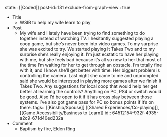 state:: [[Coded]]
post-id::131
exclude-from-graph-view:: true

- Title
  - WSIB to help my wife learn to play
- Post
  - My wife and I lately have been trying to find something to do together instead of watching TV. I hesitantly suggested playing a coop game, but she’s never been into video games. To my surprise she was excited to try. We started playing It Takes Two and to my surprise she’s really enjoying it. I’m just ecstatic to have her playing with me, but she feels bad because it’s all so new to her that most of the time I’m waiting for her to get through an obstacle. I’m totally fine with it, and I know she’ll get better with time. Her biggest problem is controlling the camera. Last night she came to me and unprompted said she would be interested in playing more games after we finish It Takes Two. Any suggestions for local coop that would help her get better at learning the controls? Anything on PC, PS4 or switch would be good. Also I’d be open to it if it has cross play between those systems. I’ve also got game pass for PC so bonus points if it’s on there.
    tags:: [[Kinship/Spouse]] [[Shared Experiences/Co-playing]], [[Game Accessibility/Easiness to Learn]]
    id:: 64512154-932f-4935-a2c9-671d40ed232a
- Comment
  - Baptism by fire, Elden Ring

